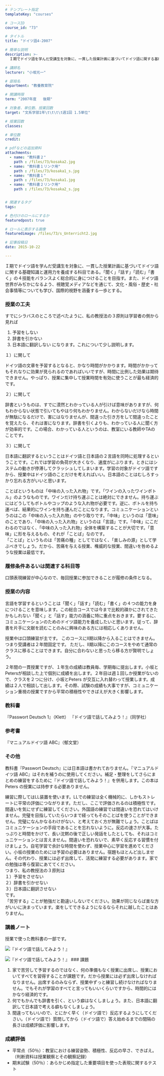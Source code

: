 ```yaml
---
# テンプレート指定
templateKey: "courses"

# コースID
course_id: "73"

# タイトル
title: "ドイツ語4-2007"

# 簡単な説明
description: >-
  Ｉ期でドイツ語を学んだ受講生を対象に、一貫した授業計画に基づいてドイツ語に関する基礎知識と運用力を養成する科目である。「聞く」「話す」「読む」「書く」の４技能をバランスよく総合的に身につけることを目指...

# 講師名
lecturer: "小坂光一"

# 部局名
department: "教養教育院"

# 開講時限
term: "2007年度	後期"

# 対象者、単位数、授業回数
target: "文系学部1年\t\t\t\t週1回 1.5単位"

# 授業回数
classes: 

# 単位数
credit: 

# pdfなどの追加資料
attachments: 
  - name: "教科書２" 
    path : /files/73/kosaka2.jpg
  - name: "教科書１リンク用" 
    path : /files/73/kosaka1_s.jpg
  - name: "教科書１" 
    path : /files/73/kosaka1.jpg
  - name: "教科書２リンク用" 
    path : /files/73/kosaka2_s.jpg


# 関連するタグ
tags:

# 色付けのロールにするか
featuredpost: true

# ロールに表示する画像
featuredimage: /files/73/s_Unterricht2.jpg

# 記事投稿日
date: 2015-10-22

---
```

Ｉ期でドイツ語を学んだ受講生を対象に、一貫した授業計画に基づいてドイツ語に関する基礎知識と運用力を養成する科目である。「聞く」「話す」「読む」「書く」の４技能をバランスよく総合的に身につけることを目指す。また、ドイツ語世界がみぢかになるよう、視聴覚メディアなどを通じて、文化・風俗・歴史・社会事情等についても学び、国際的視野を涵養する一歩とする。
### 授業の工夫

すでにシラバスのところで述べたように、私の教授法の３原則は学習者の側から見れば 

  1. 予習をしない
  2. 辞書を引かない
  3. 日本語に翻訳しない になります。これについて少し説明します。 

１）に関して

ドイツ語の文章を予習するとなると、かなり時間がかかります。時間がかかってもそれなりに効果が見られるのであればいいですが、時間に比例した効果は期待できません。やっぱり、授業に集中して授業時間を有効に使うことが最も経済的です。 

２）に関して

辞書というものは、すでに漠然とわかっている人が引けば意味がありますが、何もわからない状態で引いてもやはり何もわかりません。わからないだけなら時間が無駄になるだけで、害にはなりませんが、間違った引き方をして間違ったことを覚えたら、それは害になります。辞書を引くよりも、わかっている人に聞く方が効率的です。この場合、わかっている人というのは、教室にいる教師やTAのことです。 

３）に関して

日本語に翻訳するということはドイツ語と日本語の２言語を同時に処理するということです。これでは学習の負荷が大きくなり、速度がにぶります。ときにはシステムの動きが停滞してクラッシュしてしまいます。学習の対象がドイツ語ですから、授業中はドイツ語のことだけを考えればいい。日本語のことはむしろすっかり忘れる方がいいと思います。 

ことばというものは「中味の入った入れ物」です。「ワインの入ったワインボトル」のようなものです。ワインだけ持ち運ぶことは絶対にできません。持ち運ぶにはどうしてもボトルやコップのような入れ物が必要です。逆に、ボトルを持ち運べば、結果的にワインを持ち運んだことになります。コミュニケーションというのはこの「中味の入った入れ物」のやり取りです。「中味」というのは「意味」のことであり、「中味の入った入れ物」というのは「言語」です。「中味」にこだわるのではなく、「中味の入った入れ物」全体を構築することが大切です。「意味」に形を与えるもの、それが「ことば」なのです。  
「ことば」というものは「苦痛の種」としてではなく、「楽しみの源」として学ぶべきでしょう。だから、苦痛を与える授業、権威的な授業、間違いを咎めるような授業は最低です。

### 履修条件あるいは関連する科目等

口頭表現練習が中心なので、毎回授業に参加できることが履修の条件となる。 

### 授業の内容

言語を学習するということは「聞く」「話す」「読む」「書く」の４つの能力を身につけることを意味します。この総合コースでは今まで比較的疎かにされてきたかもしれない「聞く」と「話す」能力の涵養に特に重点をおきます。要するに、コミュニケーションのためのドイツ語能力を養成したいと思います。従って、辞書を片手に文献を読むことのみに興味のある方には相応しくありません。 

授業中は口頭練習が主です。 このコースにII期以降から入ることはできません。つまり受講者は２年間固定です。 ただし、II期以降にこのコースをやめて通常のクラスに移ることはできます。自分に合わないと思ったら移る方が賢明でしょう。 

２年間の一貫授業ですが、１年生の成績は教員毎、学期毎に提出します。小坂とPetersが相談した上で個別に成績を出します。２年目は週１回しか授業がないので、クラスを２つに分け、小坂とPeters が交互に入れ替わって授業します。成績は２人で相談して出します。その際、試験の成績も大事ですが、コミュニケーション重視の授業ですから平常の積極性やできばえが大きく影響します。 

### 教科書

『Passwort Deutsch 1』（Klett） 『ドイツ語で話してみよう！』（同学社） 

### 参考書

『マニュアルドイツ語 ABC』（郁文堂） 

### その他

教科書『Passwort Deutsch』には日本語は書かれておりません。『マニュアルドイツ語 ABC』はそれを補うのに使用してください。補足・整理をしてさらにまとめの練習をするために『ドイツ語で話してみよう！』を併用します。この本は Peters の授業には持参する必要ありません。 

練習に際してはLL装置を使います。LLでの練習は全く機械的に、しかもストレートに平常の評価につながります。ただし、ここで評価されるのは積極性です。間違いを気にせずに練習してください。外国語の練習では間違いを恐れてはいけません。完璧を目指していたらいつまで経ってもそのことばを使うことができません。完璧になんかなるわけがない、と考えておく方が無難でしょう。ことばはコミュニケーションの手段であることを忘れないように。反応の速さが大事。たっぷりと時間をかけて、長い沈黙の後で正しい発話をしたとしても、それはコミュニケーションとは言えません。間違いを恐れないで、素早く反応する習慣を付けましょう。自宅学習で余計な時間を使わず、授業中心に学習を進めてください。小坂の授業のためには予習の必要はありません。宿題もほとんど出しません。その代わり、授業には必ず出席して、活発に練習する必要があります。家での勉強は専ら復習にあててください。  
つまり、私の教授法の３原則は  
１）予習をさせない  
２）辞書を引かせない  
３）日本語に翻訳させない  
です。  
「苦労する」ことが勉強だと勘違いしないでください。効果が同じならば楽な方がいいに決まっています。楽をしてできるようになるならそれに越したことはありません。

### 講義ノート

授業で使った教科書の一部です。  

![『ドイツ語で話してみよう！』](/files/73/kosaka1_s.jpg) 
  
  

![『ドイツ語で話してみよう！』](/files/73/kosaka2_s.jpg) ### 課題

  1. 家で苦労して予習するのではなく、何の準備もなく授業に出席し、授業においてすべてを習得することが課題です。だから授業には必ず出席しなければなりません。出席するのみならず、授業中ずっと練習し続けなければなりません。でもそれが学習のすべてと言ってもいいくらいですから、時間的にはかなり経済的です。 
  2. 何でもかんでも辞書を引く、という癖はなくしましょう。また、日本語に翻訳して日本語で考える癖もなくしましょう。 
  3. 間違ってもいいので、とにかく早く（ドイツ語で）反応するようにしてください。（ドイツ語で）質問してから（ドイツ語で）答え始めるまでの間隔の長さは成績評価に影響します。
### 成績評価

  * 平常点（50％）：教室における練習姿勢、積極性、反応の早さ、できばえ。（判断資料は授業観察とその観察記録） 
  * 期末試験（50％）：あらかじめ指定した重要項目を使った表現に関するテスト
